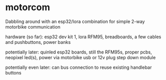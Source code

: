 # motorcom
Dabbling around with an esp32/lora combination for simple 2-way motorbike communication

hardware (so far):
esp32 dev kit 1,
lora RFM95,
breadboards, a few cables and pushbuttons,
power banks

potentially later:
quinled esp32 boards,
still the RFM95s,
proper pcbs,
neopixel led(s),
power via motorbike usb or 12v plug step down module

potentially even later:
can bus connection to reuse existing handlebar buttons
